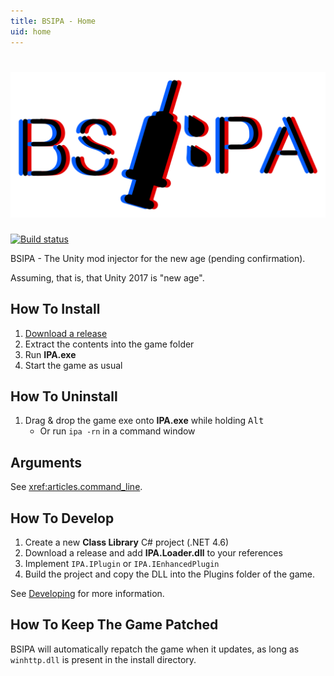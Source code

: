```yaml
---
title: BSIPA - Home
uid: home
---
```


# ![BSIPA](images/banner_dark.svg)

[![Build status](https://ci.appveyor.com/api/projects/status/1ruhnnfeudrrd097?svg=true)](https://ci.appveyor.com/project/nike4613/beatsaber-ipa-reloaded-9smsb)

BSIPA - The Unity mod injector for the new age (pending confirmation).

Assuming, that is, that Unity 2017 is "new age".

## How To Install

1. [Download a release](https://github.com/beat-saber-modding-group/BeatSaber-IPA-Reloaded/releases)
2. Extract the contents into the game folder
3. Run **IPA.exe**
4. Start the game as usual

## How To Uninstall

1. Drag & drop the game exe onto **IPA.exe** while holding <kbd>Alt</kbd>
    - Or run `ipa -rn` in a command window

## Arguments

See <xref:articles.command_line>.

## How To Develop

1. Create a new **Class Library** C# project (.NET 4.6)
2. Download a release and add **IPA.Loader.dll** to your references
3. Implement `IPA.IPlugin` or `IPA.IEnhancedPlugin`
4. Build the project and copy the DLL into the Plugins folder of the game.

See [Developing](xref:articles.start.dev) for more information.

## How To Keep The Game Patched

BSIPA will automatically repatch the game when it updates, as long as `winhttp.dll` is present in the install directory.
